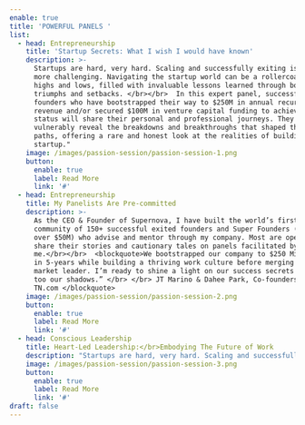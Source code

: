 ```yaml
---
enable: true
title: 'POWERFUL PANELS '
list:
  - head: Entrepreneurship
    title: 'Startup Secrets: What I wish I would have known'
    description: >-
      Startups are hard, very hard. Scaling and successfully exiting is even
      more challenging. Navigating the startup world can be a rollercoaster of
      highs and lows, filled with invaluable lessons learned through both
      triumphs and setbacks. </br></br>  In this expert panel, successful
      founders who have bootstrapped their way to $250M in annual recurring
      revenue and/or secured $100M in venture capital funding to achieve unicorn
      status will share their personal and professional journeys. They will
      vulnerably reveal the breakdowns and breakthroughs that shaped their
      paths, offering a rare and honest look at the realities of building a
      startup."
    image: /images/passion-session/passion-session-1.png
    button:
      enable: true
      label: Read More
      link: '#'
  - head: Entrepreneurship
    title: My Panelists Are Pre-committed
    description: >-
      As the CEO & Founder of Supernova, I have built the world’s first
      community of 150+ successful exited founders and Super Founders (exit for
      over $50M) who advise and mentor through my company. Most are open to
      share their stories and cautionary tales on panels facilitated by
      me.</br></br>  <blockquote>We bootstrapped our company to $250 Million ARR
      in 5-years while building a thriving work culture before merging with the
      market leader. I’m ready to shine a light on our success secrets and also
      too our shadows.” </br> </br> JT Marino & Dahee Park, Co-founders of
      TN.com </blockquote> 
    image: /images/passion-session/passion-session-2.png
    button:
      enable: true
      label: Read More
      link: '#'
  - head: Conscious Leadership
    title: Heart-Led Leadership:</br>Embodying The Future of Work
    description: "Startups are hard, very hard. Scaling and successfully exiting is even more challenging. Navigating the startup world can be a rollercoaster of highs and lows, filled with invaluable lessons learned through both triumphs and setbacks.\_</br></br> In this expert panel, successful founders who have bootstrapped their way to $250M in annual recurring revenue and/or secured $100M in venture capital funding to achieve unicorn status will share their personal and professional journeys. They will vulnerably reveal the breakdowns and breakthroughs that shaped their paths, offering a rare and honest look at the realities of building a startup."
    image: /images/passion-session/passion-session-3.png
    button:
      enable: true
      label: Read More
      link: '#'
draft: false
---
```

